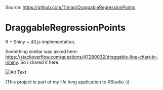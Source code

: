 Source: https://github.com/Timag/DraggableRegressionPoints

# DraggableRegressionPoints
R + Shiny + d3.js implementation.

Something similar was asked here: https://stackoverflow.com/questions/47280032/draggable-line-chart-in-rshiny.
So i shared it here.

![Alt Text](https://github.com/Timag/DraggableRegressionPoints/blob/master/stackoverflow.gif)

(This project is part of my life long application to RStudio :))
